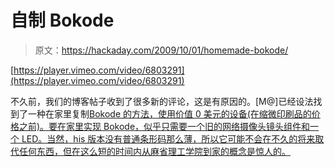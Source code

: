 # 自制 Bokode

> 原文：<https://hackaday.com/2009/10/01/homemade-bokode/>

[https://player.vimeo.com/video/6803291](https://player.vimeo.com/video/6803291)

不久前，我们的博客帖子收到了很多新的评论，这是有原因的。[M@]已经设法找到了一种在家里复制[Bokode 的方法，使用价值 0 美元的设备(在缩微印刷品的价格之前)。要在家里实现 Bokode，似乎只需要一个旧的网络摄像头镜头组件和一个 LED。当然，his 版本没有普通条形码那么薄，所以它可能不会在不久的将来取代任何东西，但在这么短的时间内从麻省理工学院到家的概念是惊人的。](http://sinbox.org/bokode/)